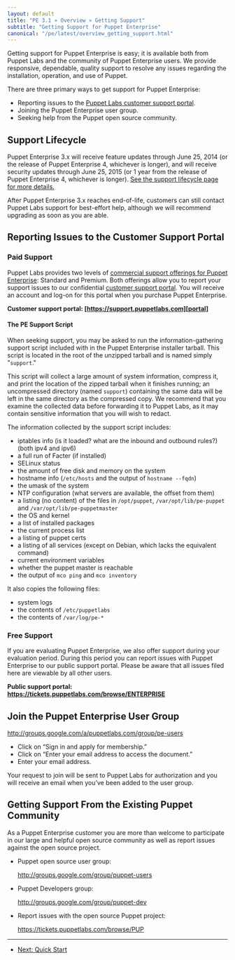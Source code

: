 ```yaml
---
layout: default
title: "PE 3.1 » Overview » Getting Support"
subtitle: "Getting Support for Puppet Enterprise"
canonical: "/pe/latest/overview_getting_support.html"
---
```


Getting support for Puppet Enterprise is easy; it is available both from Puppet Labs and the community of Puppet Enterprise users. We provide responsive, dependable, quality support to resolve any issues regarding the installation, operation, and use of Puppet.

There are three primary ways to get support for Puppet Enterprise:

- Reporting issues to the [Puppet Labs customer support portal][portal].
- Joining the Puppet Enterprise user group.
- Seeking help from the Puppet open source community.

[portal]: https://support.puppetlabs.com
[lifecycle]: https://puppetlabs.com/misc/puppet-enterprise-lifecycle/

Support Lifecycle
-----

Puppet Enterprise 3.x will receive feature updates through June 25, 2014 (or the release of Puppet Enterprise 4, whichever is longer), and will receive security updates through June 25, 2015 (or 1 year from the release of Puppet Enterprise 4, whichever is longer). [See the support lifecycle page for more details.][lifecycle]

After Puppet Enterprise 3.x reaches end-of-life, customers can still contact Puppet Labs support for best-effort help, although we will recommend upgrading as soon as you are able.

Reporting Issues to the Customer Support Portal
-----

### Paid Support

Puppet Labs provides two levels of [commercial support offerings for Puppet Enterprise](http://puppetlabs.com/services/support/): Standard and Premium.  Both offerings allow you to report your support issues to our confidential [customer support portal][portal].  You will receive an account and log-on for this portal when you purchase Puppet Enterprise.

**Customer support portal: [https://support.puppetlabs.com][portal]**

#### The PE Support Script

When seeking support, you may be asked to run the information-gathering support script included with in the Puppet Enterprise installer tarball. This script is located in the root of the unzipped tarball and is named simply "`support`."

This script will collect a large amount of system information, compress it, and print the location of the zipped tarball when it finishes running; an uncompressed directory (named `support`) containing the same data will be left in the same directory as the compressed copy. We recommend that you examine the collected data before forwarding it to Puppet Labs, as it may contain sensitive information that you will wish to redact.

The information collected by the support script includes:

- iptables info (is it loaded? what are the inbound and outbound rules?) (both ipv4 and ipv6)
- a full run of Facter (if installed)
- SELinux status
- the amount of free disk and memory on the system
- hostname info (`/etc/hosts` and the output of `hostname --fqdn`)
- the umask of the system
- NTP configuration (what servers are available, the offset from them)
- a listing (no content) of the files in `/opt/puppet`,
`/var/opt/lib/pe-puppet` and `/var/opt/lib/pe-puppetmaster`
- the OS and kernel
- a list of installed packages
- the current process list
- a listing of puppet certs
- a listing of all services (except on Debian, which lacks the equivalent command)
- current environment variables
- whether the puppet master is reachable
- the output of `mco ping` and `mco inventory`

It also copies the following files:

- system logs
- the contents of `/etc/puppetlabs`
- the contents of `/var/log/pe-*`


### Free Support

If you are evaluating Puppet Enterprise, we also offer support during your evaluation period.  During this period you can report issues with Puppet Enterprise to our public support portal. Please be aware that all issues filed here are viewable by all other users.

**Public support portal: <https://tickets.puppetlabs.com/browse/ENTERPRISE>**

Join the Puppet Enterprise User Group
-----

<http://groups.google.com/a/puppetlabs.com/group/pe-users>

- Click on “Sign in and apply for membership.”
- Click on “Enter your email address to access the document.”
- Enter your email address.


Your request to join will be sent to Puppet Labs for authorization and you will receive an email when you’ve been added to the user group.

Getting Support From the Existing Puppet Community
-----

As a Puppet Enterprise customer you are more than welcome to participate in our large and helpful open source community as well as report issues against the open source project.

- Puppet open source user group:

    <http://groups.google.com/group/puppet-users>
- Puppet Developers group:

    <http://groups.google.com/group/puppet-dev>
- Report issues with the open source Puppet project:

    <https://tickets.puppetlabs.com/browse/PUP>



* * *

- [Next: Quick Start](./quick_start.html)
